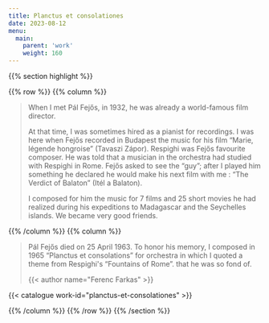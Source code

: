 ```yaml
---
title: Planctus et consolationes
date: 2023-08-12
menu:
  main:
    parent: 'work'
    weight: 160
---
```


{{% section highlight %}}

{{% row %}}
{{% column %}}

> When I met Pál Fejős, in 1932, he was already a world-famous film director.
>
> At that time, I was sometimes hired as a pianist for recordings. I was here when Fejős recorded in 
> Budapest the music for his film “Marie, légende hongroise” (Tavaszi Zápor). Respighi was Fejős 
> favourite composer. He was told that a musician in the orchestra had studied with Respighi in Rome. 
> Fejős asked to see the “guy”; after I played him something he declared he would make his next film 
> with me : “The Verdict of Balaton” (Itél a Balaton).
>
> I composed for him the music for 7 films and 25 short movies he had realized during his expeditions 
> to Madagascar and the Seychelles islands. We became very good friends.


{{% /column %}}
{{% column %}}

> Pál Fejős died on 25 April 1963. To honor his memory, I composed in 1965 “Planctus et consolations” 
> for orchestra in which I quoted a theme from Respighi's “Fountains of Rome”. that he was so fond of.
>
> {{< author name="Ferenc Farkas" >}}

{{< catalogue work-id="planctus-et-consolationes" >}}

{{% /column %}}
{{% /row %}}
{{% /section %}}